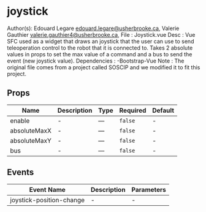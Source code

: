 # joystick

Author(s):  Edouard Legare <edouard.legare@usherbrooke.ca>, Valerie Gauthier <valerie.gauthier4@usherbrooke.ca>, File :  Joystick.vue Desc :  Vue SFC used as a widget that draws an joystick that the user can use to send teleoperation control to the robot that it is connected to. Takes 2 absolute values in props to set the max value of a command and a bus to send the event (new joystick value). Dependencies : -Bootstrap-Vue Note :  The original file comes from a project called SOSCIP and we modified it to fit this project.

## Props

<!-- @vuese:joystick:props:start -->
|Name|Description|Type|Required|Default|
|---|---|---|---|---|
|enable|-|—|`false`|-|
|absoluteMaxX|-|—|`false`|-|
|absoluteMaxY|-|—|`false`|-|
|bus|-|—|`false`|-|

<!-- @vuese:joystick:props:end -->


## Events

<!-- @vuese:joystick:events:start -->
|Event Name|Description|Parameters|
|---|---|---|
|joystick-position-change|-|-|

<!-- @vuese:joystick:events:end -->


